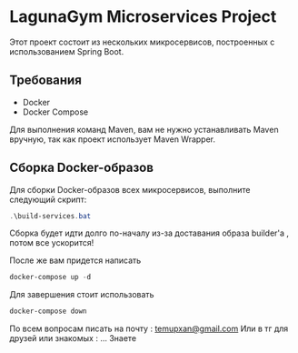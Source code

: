 # LagunaGym Microservices Project

Этот проект состоит из нескольких микросервисов, построенных с использованием Spring Boot.

## Требования
- Docker
- Docker Compose

Для выполнения команд Maven, вам не нужно устанавливать Maven вручную, так как проект использует Maven Wrapper.

## Сборка Docker-образов

Для сборки Docker-образов всех микросервисов, выполните следующий скрипт:

```powershell
.\build-services.bat
```

Сборка будет идти долго по-началу из-за доставания образа builder'а , потом все ускорится!

После же вам придется написать 
```powershell
docker-compose up -d
```
Для завершения стоит использовать 
```powershell
docker-compose down
```

По всем вопросам писать на почту : temupxan@gmail.com
Или в тг для друзей или знакомых : ... Знаете